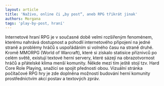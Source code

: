 ```yaml
---
layout: article
title: 'Naživo, online či „by post“, aneb RPG třikrát jinak'
authors: Morgana
tags: 'play-by-post, hraní'
---
```


Internetové hraní RPG je v současné době velmi rozšířeným fenoménem, kterému nahrává dostupnost a pohodlí internetového připojení na jedné straně a problémy hráčů s uspořádáním si volného času na straně druhé. Kromě MMORPG (World of Warcraft), které si získalo statisíce příznivců po celém světě, existují textové herní servery, které sázejí na obrazotvornost hráčů a přátelské klima menší komunity. Někde mezi tím ještě stojí tzv. Hard Core Role Playing, snažící se spojit přednosti obou. Vizuální stránka počítačové RPG hry je zde doplněna možností budování herní komunity prostřednictvím akcí postav a textových zpráv.
